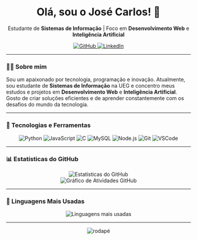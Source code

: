 <h1 align="center">Olá, sou o José Carlos! 👋</h1>

<div align="center">
  <p>Estudante de <strong>Sistemas de Informação</strong> | Foco em <strong>Desenvolvimento Web</strong> e <strong>Inteligência Artificial</strong></p>
</div>

<div align="center">
  <a href="https://github.com/josecarlosjccf" target="_blank">
    <img src="https://img.shields.io/badge/GitHub-228B22?style=for-the-badge&logo=github&logoColor=white" alt="GitHub" />
  </a>
  <a href="https://www.linkedin.com/in/jos%C3%A9-carlos-candido-73b723235/" target="_blank">
    <img src="https://img.shields.io/badge/LinkedIn-228B22?style=for-the-badge&logo=linkedin&logoColor=white" alt="LinkedIn" />
  </a>
</div>

---

### 👨‍💻 Sobre mim
Sou um apaixonado por tecnologia, programação e inovação. Atualmente, sou estudante de **Sistemas de Informação** na UEG e concentro meus estudos e projetos em **Desenvolvimento Web** e **Inteligência Artificial**. Gosto de criar soluções eficientes e de aprender constantemente com os desafios do mundo da tecnologia.

---

### 🚀 Tecnologias e Ferramentas

<p align="center">
  <img src="https://img.shields.io/badge/Python-228B22?style=for-the-badge&logo=python&logoColor=white" alt="Python">
  <img src="https://img.shields.io/badge/JavaScript-228B22?style=for-the-badge&logo=javascript&logoColor=white" alt="JavaScript">
  <img src="https://img.shields.io/badge/C-228B22?style=for-the-badge&logo=c&logoColor=white" alt="C">
  <img src="https://img.shields.io/badge/MySQL-228B22?style=for-the-badge&logo=mysql&logoColor=white" alt="MySQL">
  <img src="https://img.shields.io/badge/Node.js-228B22?style=for-the-badge&logo=node.js&logoColor=white" alt="Node.js">
  <img src="https://img.shields.io/badge/Git-228B22?style=for-the-badge&logo=git&logoColor=white" alt="Git">
  <img src="https://img.shields.io/badge/VSCode-228B22?style=for-the-badge&logo=visualstudiocode&logoColor=white" alt="VSCode">
</p>

---

### 📊 Estatísticas do GitHub

<div align="center">
  <img src="https://github-readme-stats.vercel.app/api?username=josecarlosjccf&show_icons=true&theme=dark&hide_title=true&hide_border=true&bg_color=00000000&icon_color=228B22&text_color=228B22" alt="Estatísticas do GitHub" />
</div>

<div align="center">
  <img src="https://github-readme-activity-graph.vercel.app/graph?username=josecarlosjccf&bg_color=00000000&color=228B22&line=228B22&point=228B22&area=true&hide_border=true" alt="Gráfico de Atividades GitHub" />
</div>

---

### 🧠 Linguagens Mais Usadas

<div align="center">
  <img src="https://github-readme-stats.vercel.app/api/top-langs/?username=josecarlosjccf&layout=compact&theme=dark&bg_color=00000000&text_color=228B22&title_color=228B22&hide_border=true" alt="Linguagens mais usadas" />
</div>

---

<p align="center" style="pointer-events: none;">
  <img src="https://capsule-render.vercel.app/api?type=waving&color=228B22&height=120&section=footer" alt="rodapé" />
</p>
